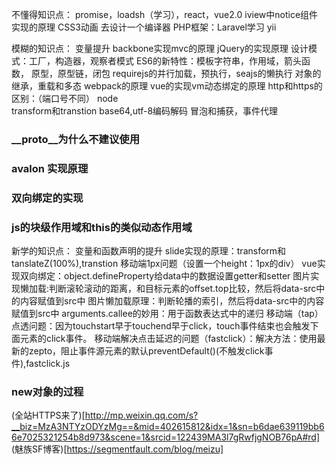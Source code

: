 
不懂得知识点：
promise，loadsh（学习），react，vue2.0
iview中notice组件实现的原理
CSS3动画
去设计一个编译器
PHP框架：Laravel学习 yii


模糊的知识点：
变量提升
backbone实现mvc的原理
jQuery的实现原理
设计模式：工厂，构造器，观察者模式
ES6的新特性：模板字符串，作用域，箭头函数，
原型，原型链，闭包
requirejs的并行加载，预执行，seajs的懒执行
对象的继承，重载和多态
webpack的原理
vue的实现vm动态绑定的原理
http和https的区别：（端口号不同）
node  
transform和transtion
base64,utf-8编码解码
冒泡和捕获，事件代理
### __proto__为什么不建议使用
### avalon 实现原理
### 双向绑定的实现
### js的块级作用域和this的类似动态作用域

新学的知识点：
变量和函数声明的提升
slide实现的原理：transform和tanslateZ(100%),transtion
移动端1px问题（设置一个height：1px的div）
vue实现双向绑定：object.defineProperty给data中的数据设置getter和setter
图片实现懒加载:判断滚轮滚动的距离，和目标元素的offset.top比较，然后将data-src中的内容赋值到src中
图片懒加载原理：判断轮播的索引，然后将data-src中的内容赋值到src中
arguments.callee的妙用：用于函数表达式中的递归
移动端（tap）点透问题：因为touchstart早于touchend早于click，touch事件结束也会触发下面元素的click事件。
移动端解决点击延迟的问题（fastclick）：解决方法：使用最新的zepto，阻止事件源元素的默认preventDefault()(不触发click事件),fastclick.js
### new对象的过程



(全站HTTPS来了)[http://mp.weixin.qq.com/s?__biz=MzA3NTYzODYzMg==&mid=402615812&idx=1&sn=b6dae639119bb66e7025321254b8d973&scene=1&srcid=122439MA3l7gRwfjgNOB76pA#rd]
(魅族SF博客)[https://segmentfault.com/blog/meizu]
